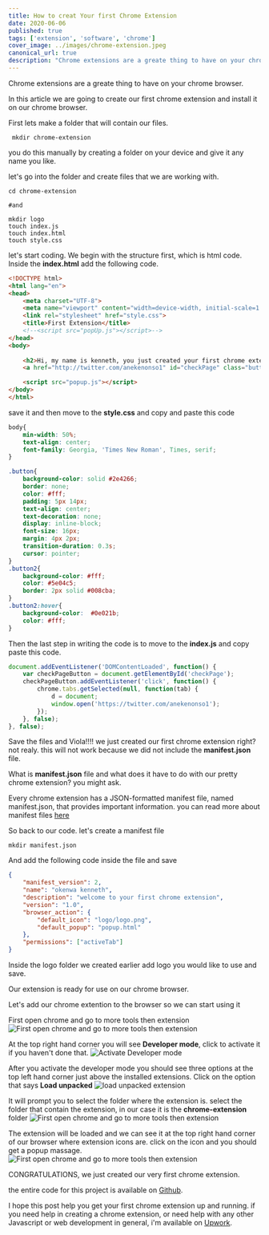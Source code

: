 ```yaml
---
title: How to creat Your first Chrome Extension
date: 2020-06-06
published: true
tags: ['extension', 'software', 'chrome']
cover_image: ../images/chrome-extension.jpeg
canonical_url: true
description: "Chrome extensions are a greate thing to have on your chrome browser. In this article we are going to create our first chrome"
---
```


Chrome extensions are a greate thing to have on your chrome browser.

In this article we are going to create our first chrome extension and install it on our chrome browser.

First lets make a folder that will contain our files.

```terminal
 mkdir chrome-extension
 ```
you do this manually by creating a folder on your device and give it any name you like.

let's go into the folder and create files that we are working with.

```terminal
cd chrome-extension

#and 

mkdir logo
touch index.js
touch index.html
touch style.css
```

let's start coding. We begin with the structure first, which is html code.
Inside the **index.html** add the following code.

```html
<!DOCTYPE html>
<html lang="en">
<head>
    <meta charset="UTF-8">
    <meta name="viewport" content="width=device-width, initial-scale=1.0">
    <link rel="stylesheet" href="style.css">
    <title>First Extension</title>
    <!--<script src="popUp.js"></script>-->
</head>
<body>
    
    <h2>Hi, my name is kenneth, you just created your first chrome extension</h2>
    <a href="http://twitter.com/anekenonso1" id="checkPage" class="button button2">follow me on twitter</a>

    <script src="popup.js"></script>
</body>
</html>
```

save it and then move to the **style.css** and copy and paste this code

```css
body{
    min-width: 50%;
    text-align: center;
    font-family: Georgia, 'Times New Roman', Times, serif;
}

.button{
    background-color: solid #2e4266;
    border: none;
    color: #fff;
    padding: 5px 14px;
    text-align: center;
    text-decoration: none;
    display: inline-block;
    font-size: 16px;
    margin: 4px 2px;
    transition-duration: 0.3s;
    cursor: pointer;
}
.button2{
    background-color: #fff;
    color: #5e04c5;
    border: 2px solid #008cba;
}
.button2:hover{
    background-color:  #0e021b;
    color: #fff;
}
```

Then the last step in writing the code is to move to the **index.js** and copy paste this code.

```javascript
document.addEventListener('DOMContentLoaded', function() {  
    var checkPageButton = document.getElementById('checkPage');  
    checkPageButton.addEventListener('click', function() {  
        chrome.tabs.getSelected(null, function(tab) {  
            d = document;  
            window.open('https://twitter.com/anekenonso1');  
        });  
    }, false);  
}, false);
```

Save the files and Viola!!!! we just created our first chrome extension right? not realy. this will not work because we did not include the **manifest.json** file.

What is **manifest.json** file and what does it have to do with our pretty chrome extension? you might ask.

Every chrome extension has a JSON-formatted manifest file, named manifest.json, that provides important information. you can read more about manifest files [here](https://developer.chrome.com/apps/manifest)

So back to our code. let's create a manifest file

```terminal
mkdir manifest.json
```

And add the following code inside the file and save

```JSON
{  
    "manifest_version": 2,  
    "name": "okenwa kenneth",  
    "description": "welcome to your first chrome extension",  
    "version": "1.0",  
    "browser_action": {  
        "default_icon": "logo/logo.png",  
        "default_popup": "popup.html"  
    },  
    "permissions": ["activeTab"]  
}
```

Inside the logo folder we created earlier add logo you would like to use and save.

Our extension is ready for use on our chrome browser.

Let's add our chrome extention to the browser so we can start using it 

First open chrome and go to more tools then extension
![First open chrome and go to more tools then extension](../images/chrome-extension/1.png)

At the top right hand corner you will see **Developer mode**, click to activate it if you haven't done that. 
![Activate Developer mode](../images/chrome-extension/2.png)

After you activate the developer mode you should see three options at the top left hand corner just above the installed extensions.
Click on the option that says **Load unpacked**
![load unpacked extension](../images/chrome-extension/3.png)

It will prompt you to select the folder where the extension is. select the folder that contain the extension, in our case it is the **chrome-extension** folder
![First open chrome and go to more tools then extension](../images/chrome-extension/4.png)

The extension will be loaded and we can see it at the top right hand corner of our browser where extension icons are. click on the icon and you should get a popup massage. 
![First open chrome and go to more tools then extension](../images/chrome-extension/5.png)

CONGRATULATIONS, we just created our very first chrome extension.

the entire code for this project is available on [Github](https://github.com/Anekenonso/make-chrome-extension).

I hope this post help you get your first chrome extension up and running. if you need help in creating a chrome extension, or need help with any other Javascript or web development in general, i'm available on [Upwork](https://www.upwork.com/o/profiles/users/~0109de556cd2771e84/?s=1110580755057594368).
